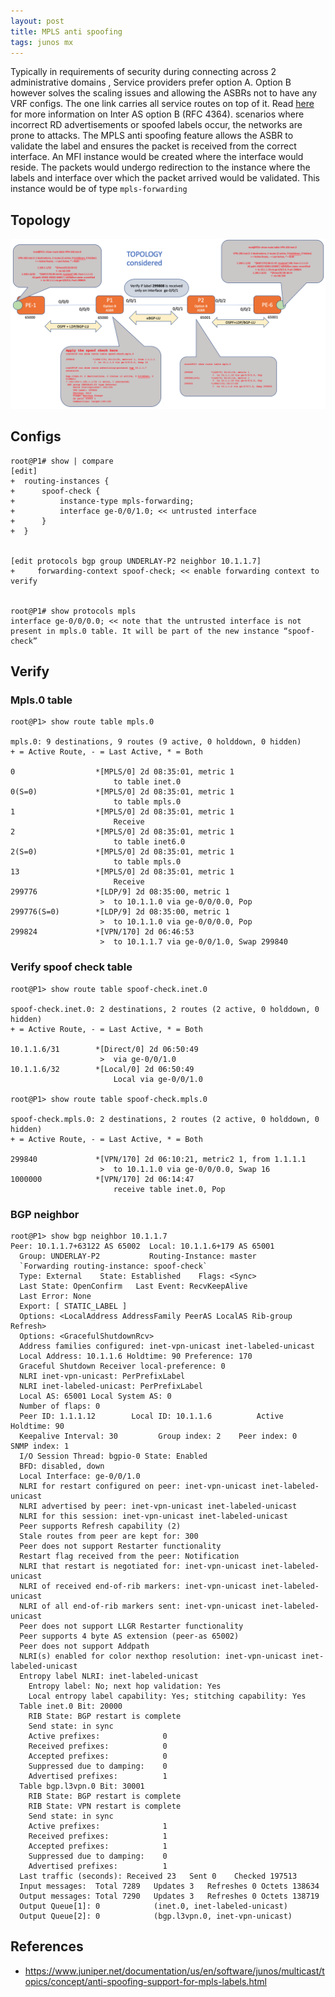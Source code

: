 ```yaml
---
layout: post
title: MPLS anti spoofing
tags: junos mx
---
```


Typically in requirements of security during connecting across 2 administrative domains , Service providers prefer option A. Option B however solves the scaling issues and allowing the ASBRs not to have any VRF configs.
The one link carries all service routes on top of it. Read [here](https://ard92.github.io/2022/06/10/inter-as-optionB.html) for more information on Inter AS option B (RFC 4364). 
scenarios where incorrect  RD advertisements or spoofed labels occur, the networks are prone to attacks.  The MPLS anti spoofing feature allows the ASBR to validate the label and ensures the packet is received from the correct interface. 
An MFI instance would be created where the interface would reside. The packets would undergo redirection to the instance where the labels and interface over which the packet arrived would be validated. This instance would be of type `mpls-forwarding`


## Topology 
![topology](/images/mpls_antispoof.png)

## Configs
```
root@P1# show | compare
[edit]
+  routing-instances {
+      spoof-check {
+          instance-type mpls-forwarding;
+          interface ge-0/0/1.0; << untrusted interface
+      }
+  }


[edit protocols bgp group UNDERLAY-P2 neighbor 10.1.1.7]
+     forwarding-context spoof-check; << enable forwarding context to verify 


root@P1# show protocols mpls
interface ge-0/0/0.0; << note that the untrusted interface is not present in mpls.0 table. It will be part of the new instance “spoof-check” 
``` 

## Verify

### Mpls.0 table
```
root@P1> show route table mpls.0

mpls.0: 9 destinations, 9 routes (9 active, 0 holddown, 0 hidden)
+ = Active Route, - = Last Active, * = Both

0                  *[MPLS/0] 2d 08:35:01, metric 1
                       to table inet.0
0(S=0)             *[MPLS/0] 2d 08:35:01, metric 1
                       to table mpls.0
1                  *[MPLS/0] 2d 08:35:01, metric 1
                       Receive
2                  *[MPLS/0] 2d 08:35:01, metric 1
                       to table inet6.0
2(S=0)             *[MPLS/0] 2d 08:35:01, metric 1
                       to table mpls.0
13                 *[MPLS/0] 2d 08:35:01, metric 1
                       Receive
299776             *[LDP/9] 2d 08:35:00, metric 1
                    >  to 10.1.1.0 via ge-0/0/0.0, Pop
299776(S=0)        *[LDP/9] 2d 08:35:00, metric 1
                    >  to 10.1.1.0 via ge-0/0/0.0, Pop
299824             *[VPN/170] 2d 06:46:53
                    >  to 10.1.1.7 via ge-0/0/1.0, Swap 299840
```

### Verify spoof check table 
```
root@P1> show route table spoof-check.inet.0

spoof-check.inet.0: 2 destinations, 2 routes (2 active, 0 holddown, 0 hidden)
+ = Active Route, - = Last Active, * = Both

10.1.1.6/31        *[Direct/0] 2d 06:50:49
                    >  via ge-0/0/1.0
10.1.1.6/32        *[Local/0] 2d 06:50:49
                       Local via ge-0/0/1.0

root@P1> show route table spoof-check.mpls.0

spoof-check.mpls.0: 2 destinations, 2 routes (2 active, 0 holddown, 0 hidden)
+ = Active Route, - = Last Active, * = Both

299840             *[VPN/170] 2d 06:10:21, metric2 1, from 1.1.1.1
                    >  to 10.1.1.0 via ge-0/0/0.0, Swap 16
1000000            *[VPN/170] 2d 06:14:47
                       receive table inet.0, Pop
```

### BGP neighbor
```
root@P1> show bgp neighbor 10.1.1.7
Peer: 10.1.1.7+63122 AS 65002  Local: 10.1.1.6+179 AS 65001
  Group: UNDERLAY-P2           Routing-Instance: master
  `Forwarding routing-instance: spoof-check`
  Type: External    State: Established    Flags: <Sync>
  Last State: OpenConfirm   Last Event: RecvKeepAlive
  Last Error: None
  Export: [ STATIC_LABEL ]
  Options: <LocalAddress AddressFamily PeerAS LocalAS Rib-group Refresh>
  Options: <GracefulShutdownRcv>
  Address families configured: inet-vpn-unicast inet-labeled-unicast
  Local Address: 10.1.1.6 Holdtime: 90 Preference: 170
  Graceful Shutdown Receiver local-preference: 0
  NLRI inet-vpn-unicast: PerPrefixLabel
  NLRI inet-labeled-unicast: PerPrefixLabel
  Local AS: 65001 Local System AS: 0
  Number of flaps: 0
  Peer ID: 1.1.1.12        Local ID: 10.1.1.6          Active Holdtime: 90
  Keepalive Interval: 30         Group index: 2    Peer index: 0    SNMP index: 1
  I/O Session Thread: bgpio-0 State: Enabled
  BFD: disabled, down
  Local Interface: ge-0/0/1.0
  NLRI for restart configured on peer: inet-vpn-unicast inet-labeled-unicast
  NLRI advertised by peer: inet-vpn-unicast inet-labeled-unicast
  NLRI for this session: inet-vpn-unicast inet-labeled-unicast
  Peer supports Refresh capability (2)
  Stale routes from peer are kept for: 300
  Peer does not support Restarter functionality
  Restart flag received from the peer: Notification
  NLRI that restart is negotiated for: inet-vpn-unicast inet-labeled-unicast
  NLRI of received end-of-rib markers: inet-vpn-unicast inet-labeled-unicast
  NLRI of all end-of-rib markers sent: inet-vpn-unicast inet-labeled-unicast
  Peer does not support LLGR Restarter functionality
  Peer supports 4 byte AS extension (peer-as 65002)
  Peer does not support Addpath
  NLRI(s) enabled for color nexthop resolution: inet-vpn-unicast inet-labeled-unicast
  Entropy label NLRI: inet-labeled-unicast
    Entropy label: No; next hop validation: Yes
    Local entropy label capability: Yes; stitching capability: Yes
  Table inet.0 Bit: 20000
    RIB State: BGP restart is complete
    Send state: in sync
    Active prefixes:              0
    Received prefixes:            0
    Accepted prefixes:            0
    Suppressed due to damping:    0
    Advertised prefixes:          1
  Table bgp.l3vpn.0 Bit: 30001
    RIB State: BGP restart is complete
    RIB State: VPN restart is complete
    Send state: in sync
    Active prefixes:              1
    Received prefixes:            1
    Accepted prefixes:            1
    Suppressed due to damping:    0
    Advertised prefixes:          1
  Last traffic (seconds): Received 23   Sent 0    Checked 197513
  Input messages:  Total 7289	Updates 3	Refreshes 0	Octets 138634
  Output messages: Total 7290	Updates 3	Refreshes 0	Octets 138719
  Output Queue[1]: 0            (inet.0, inet-labeled-unicast)
  Output Queue[2]: 0            (bgp.l3vpn.0, inet-vpn-unicast)
```

## References
- https://www.juniper.net/documentation/us/en/software/junos/multicast/topics/concept/anti-spoofing-support-for-mpls-labels.html
 
